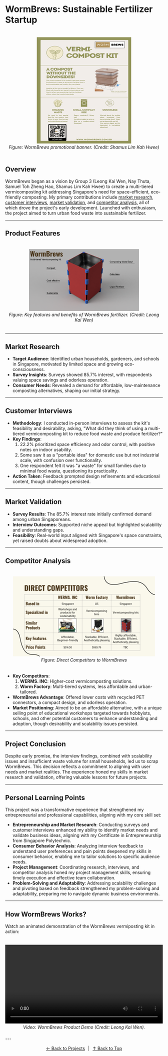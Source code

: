 # **WormBrews: Sustainable Fertilizer Startup**

<div style="text-align: center; padding: 20px 0;">
  <img src="../../res/wormbrews_ad.png" alt="WormBrews Advertisement" style="max-width: 60%; height: auto;">
  <br>
  <em>Figure: WormBrews promotional banner. (Credit: Shamus Lim Kah Hwee)</em>
</div>

## **Overview**
WormBrews began as a vision by Group 3 (Leong Kai Wen, Nay Thuta, Samuel Toh Zheng Hao, Shamus Lim Kah Hwee) to create a multi-tiered vermicomposting kit addressing Singapore's need for space-efficient, eco-friendly composting. My primary contributions include [market research](#market-research), [customer interviews](#customer-interviews), [market validation](#market-validation), and [competitor analysis](#competitor-analysis), all of which drove the project's early development. Launched with enthusiasm, the project aimed to turn urban food waste into sustainable fertilizer.

---

## **Product Features**

<div style="text-align: center; padding: 20px 0;">
  <img src="../../res/Wormbrews_features.png" alt="WormBrews Features" style="max-width: 70%; height: auto;">
  <br>
  <em>Figure: Key features and benefits of WormBrews fertilizer. (Credit: Leong Kai Wen)</em>
</div>

---

## **Market Research**
- **Target Audience**: Identified urban households, gardeners, and schools in Singapore, motivated by limited space and growing eco-consciousness.
- **Survey Insights**: Surveys showed 85.7% interest, with respondents valuing space savings and odorless operation.
- **Consumer Needs**: Revealed a demand for affordable, low-maintenance composting alternatives, shaping our initial strategy.

---

## **Customer Interviews**
- **Methodology**: I conducted in-person interviews to assess the kit's feasibility and desirability, asking, "What did they think of using a multi-tiered vermicomposting kit to reduce food waste and produce fertilizer?"
- **Key Findings**: 
    1. 22.2% prioritized space efficiency and odor control, with positive notes on indoor usability.
    2. Some saw it as a "portable idea" for domestic use but not industrial scale, with confusion over functionality.
    3. One respondent felt it was "a waste" for small families due to minimal food waste, questioning its practicality.
- **Action Taken**: Feedback prompted design refinements and educational content, though challenges persisted.

---

## **Market Validation**
- **Survey Results**: The 85.7% interest rate initially confirmed demand among urban Singaporeans.
- **Interview Outcomes**: Supported niche appeal but highlighted scalability and understanding gaps.
- **Feasibility**: Real-world input aligned with Singapore's space constraints, yet raised doubts about widespread adoption.

---

## **Competitor Analysis**

<div style="text-align: center; padding: 20px 0;">
  <img src="../../res/competitors.png" alt="WormBrews Competitors" style="max-width: 90%; height: auto;">
  <br>
  <em>Figure: Direct Competitors to WormBrews </em>
</div>

- **Key Competitors**: 
    1. **WERMS. INC**: Higher-cost vermicomposting solutions.
    2. **Worm Factory**: Multi-tiered systems, less affordable and urban-tailored.
- **WormBrews Advantage**: Offered lower costs with recycled PET connectors, a compact design, and odorless operation.
- **Market Positioning**: Aimed to be an affordable alternative, with a unique selling point of educational workshops targeted towards hobbyists, schools, and other potential customers to enhance understanding and adoption, though desirability and scalability issues persisted.

---

## **Project Conclusion**
Despite early promise, the interview findings, combined with scalability issues and insufficient waste volume for small households, led us to scrap WormBrews. This decision reflects a commitment to aligning with user needs and market realities. The experience honed my skills in market research and validation, offering valuable lessons for future projects.

---

## **Personal Learning Points**
This project was a transformative experience that strengthened my entrepreneurial and professional capabilities, aligning with my core skill set:

- **Entrepreneurship and Market Research**: Conducting surveys and customer interviews enhanced my ability to identify market needs and validate business ideas, aligning with my Certificate in Entrepreneurship from Singapore Polytechnic.
- **Consumer Behavior Analysis**: Analyzing interview feedback to understand user preferences and pain points deepened my skills in consumer behavior, enabling me to tailor solutions to specific audience needs.
- **Project Management**: Coordinating research, interviews, and competitor analysis honed my project management skills, ensuring timely execution and effective team collaboration.
- **Problem-Solving and Adaptability**: Addressing scalability challenges and pivoting based on feedback strengthened my problem-solving and adaptability, preparing me to navigate dynamic business environments.

---

## **How WormBrews Works?**

Watch an animated demonstration of the WormBrews vermiposting kit in action:

<div style="text-align: center; padding: 20px 0;">
  <video width="560" height="315" controls style="max-width: 100%; height: auto;">
    <source src="../../res/wormbrews_demo.mp4" type="video/mp4">
    Your browser does not support the video tag.
  </video>
  <br>
  <em> Video: WormBrews Product Demo (Credit: Leong Kai Wen).</em>
</div>
---

<p align="center">
  <a href="../index.html">← Back to Projects</a><span style="padding: 0 5px;"></span>|<span style="padding: 0 5px;"></span><a href="#top">↑ Back to Top</a>
</p> 